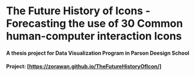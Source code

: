 # The Future History of Icons - Forecasting the use of 30 Common human-computer interaction Icons
#### A thesis project for Data Visualization Program in Parson Deesign School
#### Project: [https://zorawan.github.io/TheFutureHistoryOfIcon/]

